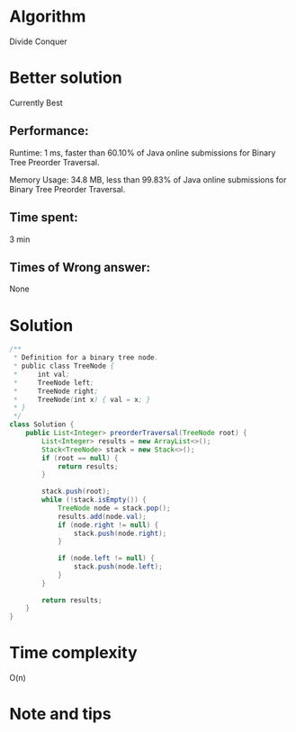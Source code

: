 # Algorithm 

Divide Conquer

# Better solution

Currently Best

## Performance:

Runtime: 1 ms, faster than 60.10% of Java online submissions for Binary Tree Preorder Traversal.

Memory Usage: 34.8 MB, less than 99.83% of Java online submissions for Binary Tree Preorder Traversal.

## Time spent:

3 min

## Times of Wrong answer:

None

# Solution 

```java
/**
 * Definition for a binary tree node.
 * public class TreeNode {
 *     int val;
 *     TreeNode left;
 *     TreeNode right;
 *     TreeNode(int x) { val = x; }
 * }
 */
class Solution {
    public List<Integer> preorderTraversal(TreeNode root) {
        List<Integer> results = new ArrayList<>();
        Stack<TreeNode> stack = new Stack<>();
        if (root == null) {
            return results;
        }
        
        stack.push(root);
        while (!stack.isEmpty()) {
            TreeNode node = stack.pop();
            results.add(node.val);
            if (node.right != null) {
                stack.push(node.right);
            }
            
            if (node.left != null) {
                stack.push(node.left);
            }
        }
        
        return results;
    }
}
```

# Time complexity

O(n)

# Note and tips

